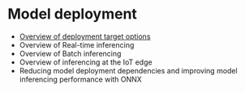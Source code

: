 # Model deployment

- [Overview of deployment target options](./deployment-target-options.md)
- Overview of Real-time inferencing
- Overview of Batch inferencing
- Overview of inferencing at the IoT edge
- Reducing model deployment dependencies and improving model inferencing performance with ONNX

